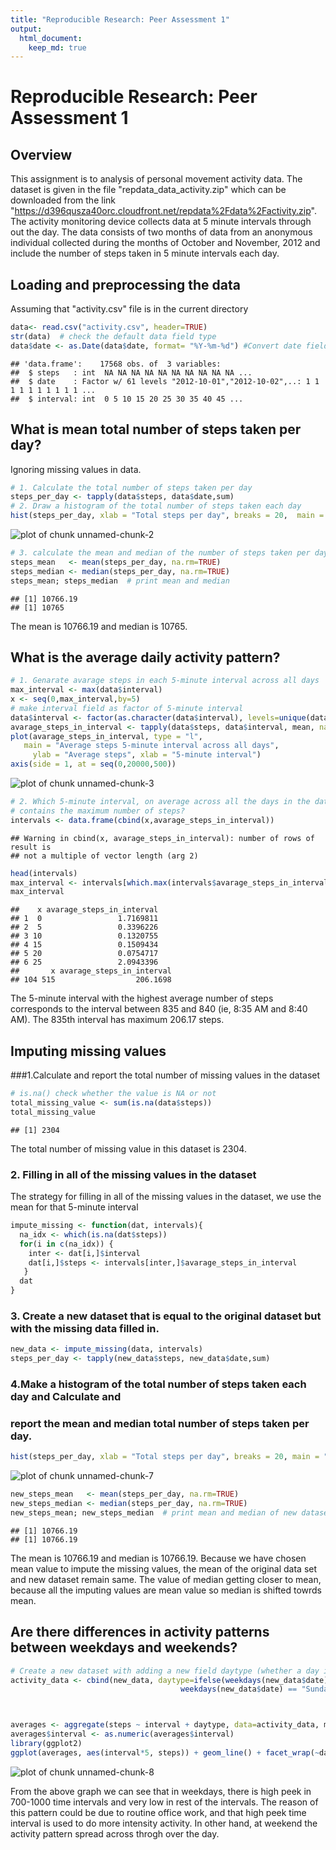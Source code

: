 ```yaml
---
title: "Reproducible Research: Peer Assessment 1"
output:
  html_document:
    keep_md: true
---
```

# Reproducible Research: Peer Assessment 1

## Overview 
This assignment is to analysis of personal movement activity data. The dataset is given in the file "repdata_data_activity.zip" which can be downloaded from the link "https://d396qusza40orc.cloudfront.net/repdata%2Fdata%2Factivity.zip". The activity monitoring device collects data at 5 minute intervals through out the day. The data consists of two months of data from an anonymous individual collected during the months of October and November, 2012 and include the number of steps taken in 5 minute intervals each day. 

## Loading and preprocessing the data
Assuming that "activity.csv" file is in the current directory

```r
data<- read.csv("activity.csv", header=TRUE)
str(data)  # check the default data field type
data$date <- as.Date(data$date, format= "%Y-%m-%d") #Convert date field to Date class
```

```
## 'data.frame':	17568 obs. of  3 variables:
##  $ steps   : int  NA NA NA NA NA NA NA NA NA NA ...
##  $ date    : Factor w/ 61 levels "2012-10-01","2012-10-02",..: 1 1 1 1 1 1 1 1 1 1 ...
##  $ interval: int  0 5 10 15 20 25 30 35 40 45 ...
```

## What is mean total number of steps taken per day?
Ignoring missing values in data.

```r
# 1. Calculate the total number of steps taken per day
steps_per_day <- tapply(data$steps, data$date,sum) 
# 2. Draw a histogram of the total number of steps taken each day
hist(steps_per_day, xlab = "Total steps per day", breaks = 20,  main = "Total daily steps") 
```

![plot of chunk unnamed-chunk-2](figure/unnamed-chunk-2-1.png) 

```r
# 3. calculate the mean and median of the number of steps taken per day
steps_mean   <- mean(steps_per_day, na.rm=TRUE)
steps_median <- median(steps_per_day, na.rm=TRUE)
steps_mean; steps_median  # print mean and median
```

```
## [1] 10766.19
## [1] 10765
```

The mean is 10766.19 and median is 10765.
## What is the average daily activity pattern?

```r
# 1. Genarate avarage steps in each 5-minute interval across all days
max_interval <- max(data$interval)
x <- seq(0,max_interval,by=5)
# make interval field as factor of 5-minute interval
data$interval <- factor(as.character(data$interval), levels=unique(data$interval)) 
avarage_steps_in_interval <- tapply(data$steps, data$interval, mean, na.rm = TRUE)
plot(avarage_steps_in_interval, type = "l",
   main = "Average steps 5-minute interval across all days",
     ylab = "Average steps", xlab = "5-minute interval")
axis(side = 1, at = seq(0,20000,500))
```

![plot of chunk unnamed-chunk-3](figure/unnamed-chunk-3-1.png) 

```r
# 2. Which 5-minute interval, on average across all the days in the dataset, 
# contains the maximum number of steps?
intervals <- data.frame(cbind(x,avarage_steps_in_interval))
```

```
## Warning in cbind(x, avarage_steps_in_interval): number of rows of result is
## not a multiple of vector length (arg 2)
```

```r
head(intervals)
max_interval <- intervals[which.max(intervals$avarage_steps_in_interval),] 
max_interval
```

```
##    x avarage_steps_in_interval
## 1  0                 1.7169811
## 2  5                 0.3396226
## 3 10                 0.1320755
## 4 15                 0.1509434
## 5 20                 0.0754717
## 6 25                 2.0943396
##       x avarage_steps_in_interval
## 104 515                  206.1698
```
The 5-minute interval with the highest average number of steps corresponds to the interval between 835 and 840 (ie, 8:35 AM and 8:40 AM).
The 835th interval has maximum 206.17 steps.

## Imputing missing values
###1.Calculate and report the total number of missing values in the dataset 

```r
# is.na() check whether the value is NA or not
total_missing_value <- sum(is.na(data$steps)) 
total_missing_value 
```

```
## [1] 2304
```

The total number of missing value in this dataset is 2304.
### 2. Filling in all of the missing values in the dataset
The strategy for filling in all of the missing values in the dataset, we use the mean for that 5-minute interval

```r
impute_missing <- function(dat, intervals){
  na_idx <- which(is.na(dat$steps))
  for(i in c(na_idx)) {
    inter <- dat[i,]$interval
    dat[i,]$steps <- intervals[inter,]$avarage_steps_in_interval
   }
  dat
}
```

### 3. Create a new dataset that is equal to the original dataset but with the missing data filled in.

```r
new_data <- impute_missing(data, intervals)
steps_per_day <- tapply(new_data$steps, new_data$date,sum)
```

### 4.Make a histogram of the total number of steps taken each day and Calculate and 
### report the mean and median total number of steps taken per day.

```r
hist(steps_per_day, xlab = "Total steps per day", breaks = 20, main = "Total daily steps") 
```

![plot of chunk unnamed-chunk-7](figure/unnamed-chunk-7-1.png) 

```r
new_steps_mean   <- mean(steps_per_day, na.rm=TRUE)
new_steps_median <- median(steps_per_day, na.rm=TRUE)
new_steps_mean; new_steps_median  # print mean and median of new dataset
```

```
## [1] 10766.19
## [1] 10766.19
```

The mean is 10766.19 and median is 10766.19. Because we  have chosen mean value to impute the missing values, the mean of the original data set and new dataset remain same. The value of median getting closer to mean, because all the imputing values are mean value so median is shifted towrds mean.

## Are there differences in activity patterns between weekdays and weekends?   

```r
# Create a new dataset with adding a new field daytype (whether a day is weekday or weekend).
activity_data <- cbind(new_data, daytype=ifelse(weekdays(new_data$date) == "Saturday" |       
                                      weekdays(new_data$date) == "Sunday", "weekend", "weekday"))



averages <- aggregate(steps ~ interval + daytype, data=activity_data, mean)
averages$interval <- as.numeric(averages$interval)
library(ggplot2)
ggplot(averages, aes(interval*5, steps)) + geom_line() + facet_wrap(~daytype,nrow=2, ncol=1 ) +xlab("5-minute interval") + ylab("Number of steps")
```

![plot of chunk unnamed-chunk-8](figure/unnamed-chunk-8-1.png) 

From the above graph we can see that in weekdays, there is high peek in 700-1000 time intervals and very low in rest of the intervals. The reason of this pattern could be due to routine office work,  and that high peek time interval is used to do more intensity activity. In other hand, at weekend the activity pattern spread across throgh over the day.

